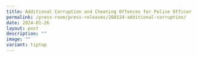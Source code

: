 ```yaml
---
title: Additional Corruption and Cheating Offences for Police Officer
permalink: /press-room/press-releases/260124-additional-corruption/
date: 2024-01-26
layout: post
description: ""
image: ""
variant: tiptap
---
```

